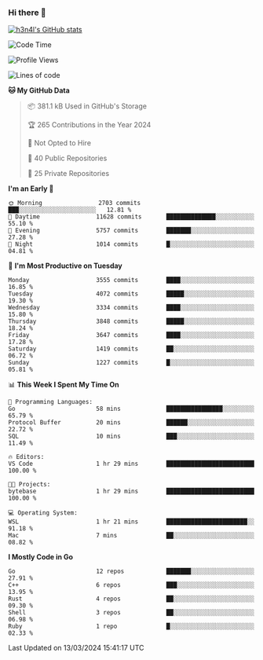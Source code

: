 ### Hi there 👋

[![h3n4l's GitHub stats](https://github-readme-stats.vercel.app/api?username=h3n4l&count_private=true&show_icons=true&theme=radical)](https://github.com/h3n4l/github-readme-stats)

<!--START_SECTION:waka-->
![Code Time](http://img.shields.io/badge/Code%20Time-1%2C850%20hrs%207%20mins-blue)

![Profile Views](http://img.shields.io/badge/Profile%20Views-0-blue)

![Lines of code](https://img.shields.io/badge/From%20Hello%20World%20I%27ve%20Written-6.3%20million%20lines%20of%20code-blue)

**🐱 My GitHub Data** 

> 📦 381.1 kB Used in GitHub's Storage 
 > 
> 🏆 265 Contributions in the Year 2024
 > 
> 🚫 Not Opted to Hire
 > 
> 📜 40 Public Repositories 
 > 
> 🔑 25 Private Repositories 
 > 
**I'm an Early 🐤** 

```text
🌞 Morning                2703 commits        ███░░░░░░░░░░░░░░░░░░░░░░   12.81 % 
🌆 Daytime                11628 commits       ██████████████░░░░░░░░░░░   55.10 % 
🌃 Evening                5757 commits        ███████░░░░░░░░░░░░░░░░░░   27.28 % 
🌙 Night                  1014 commits        █░░░░░░░░░░░░░░░░░░░░░░░░   04.81 % 
```
📅 **I'm Most Productive on Tuesday** 

```text
Monday                   3555 commits        ████░░░░░░░░░░░░░░░░░░░░░   16.85 % 
Tuesday                  4072 commits        █████░░░░░░░░░░░░░░░░░░░░   19.30 % 
Wednesday                3334 commits        ████░░░░░░░░░░░░░░░░░░░░░   15.80 % 
Thursday                 3848 commits        █████░░░░░░░░░░░░░░░░░░░░   18.24 % 
Friday                   3647 commits        ████░░░░░░░░░░░░░░░░░░░░░   17.28 % 
Saturday                 1419 commits        ██░░░░░░░░░░░░░░░░░░░░░░░   06.72 % 
Sunday                   1227 commits        █░░░░░░░░░░░░░░░░░░░░░░░░   05.81 % 
```


📊 **This Week I Spent My Time On** 

```text
💬 Programming Languages: 
Go                       58 mins             ████████████████░░░░░░░░░   65.79 % 
Protocol Buffer          20 mins             ██████░░░░░░░░░░░░░░░░░░░   22.72 % 
SQL                      10 mins             ███░░░░░░░░░░░░░░░░░░░░░░   11.49 % 

🔥 Editors: 
VS Code                  1 hr 29 mins        █████████████████████████   100.00 % 

🐱‍💻 Projects: 
bytebase                 1 hr 29 mins        █████████████████████████   100.00 % 

💻 Operating System: 
WSL                      1 hr 21 mins        ███████████████████████░░   91.18 % 
Mac                      7 mins              ██░░░░░░░░░░░░░░░░░░░░░░░   08.82 % 
```

**I Mostly Code in Go** 

```text
Go                       12 repos            ███████░░░░░░░░░░░░░░░░░░   27.91 % 
C++                      6 repos             ███░░░░░░░░░░░░░░░░░░░░░░   13.95 % 
Rust                     4 repos             ██░░░░░░░░░░░░░░░░░░░░░░░   09.30 % 
Shell                    3 repos             ██░░░░░░░░░░░░░░░░░░░░░░░   06.98 % 
Ruby                     1 repo              █░░░░░░░░░░░░░░░░░░░░░░░░   02.33 % 
```




 Last Updated on 13/03/2024 15:41:17 UTC
<!--END_SECTION:waka-->

